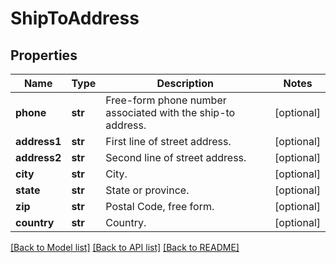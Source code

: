 # ShipToAddress

## Properties
Name | Type | Description | Notes
------------ | ------------- | ------------- | -------------
**phone** | **str** | Free-form phone number associated with the ship-to address. | [optional] 
**address1** | **str** | First line of street address. | [optional] 
**address2** | **str** | Second line of street address. | [optional] 
**city** | **str** | City. | [optional] 
**state** | **str** | State or province. | [optional] 
**zip** | **str** | Postal Code, free form. | [optional] 
**country** | **str** | Country. | [optional] 

[[Back to Model list]](../README.md#documentation-for-models) [[Back to API list]](../README.md#documentation-for-api-endpoints) [[Back to README]](../README.md)


